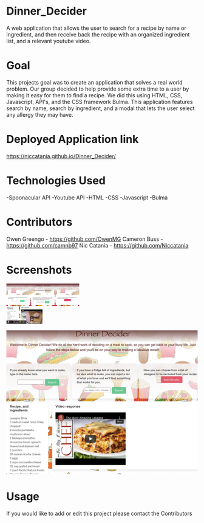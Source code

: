 # Dinner_Decider
A web application that allows the user to search for a recipe by name or ingredient, and then receive back the recipe with an organized ingredient list, and a relevant youtube video.
 
# Goal
This projects goal was to create an application that solves a real world problem. Our group decided to help provide some extra time to a user by making it easy for them to find a recipe. We did this using HTML, CSS, Javascript, API's, and the CSS framework Bulma. This application features search by name, search by ingredient, and a modal that lets the user select any allergy they may have.
 
# Deployed Application link
https://niccatania.github.io/Dinner_Decider/
 
# Technologies Used
-Spoonacular API
-Youtube API
-HTML
-CSS
-Javascript
-Bulma

# Contributors
Owen Greengo - https://github.com/OwenMG
Cameron Buss - https://github.com/camnb97
Nic Catania - https://github.com/Niccatania
 
# Screenshots
![project gif](./assets/images/DD.gif)

![project screenshot](./assets/images/DDscreenshot.png)


 
# Usage
If you would like to add or edit this project please contact the Contributors
